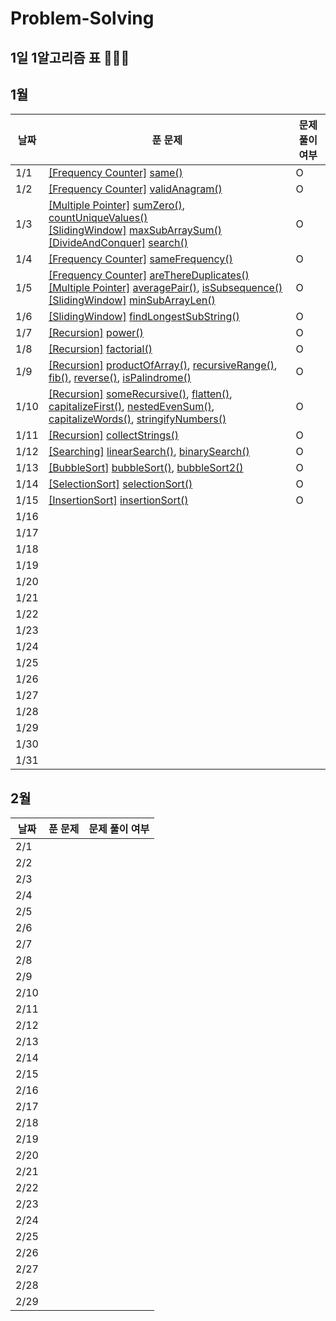 # Problem-Solving

## 1일 1알고리즘 표 👩🏻‍💻

## 1월

| 날짜 | 푼 문제                                                                                                                                                                                                                                                                                                                                                                                                                 | 문제 풀이 여부 |
| ---- | ----------------------------------------------------------------------------------------------------------------------------------------------------------------------------------------------------------------------------------------------------------------------------------------------------------------------------------------------------------------------------------------------------------------------- | -------------- |
| 1/1  | [[Frequency Counter]](./FrequencyCounter/FrequecyCounter.md) [same()](./FrequencyCounter/same.ts)                                                                                                                                                                                                                                                                                                                       | O              |
| 1/2  | [[Frequency Counter]](./FrequencyCounter/FrequecyCounter.md) [validAnagram()](./FrequencyCounter/validAnagram.ts)                                                                                                                                                                                                                                                                                                       | O              |
| 1/3  | [[Multiple Pointer]](./MultiplePointer/MultiplePointer.md) [sumZero()](./MultiplePointer/sumZero.ts), [countUniqueValues()](./MultiplePointer/countUniqueValues.ts) <br/> [[SlidingWindow]](./SlidingWindow/SlidingWindow.md) [maxSubArraySum()](./SlidingWindow/maxSubArraySum.ts) <br/> [[DivideAndConquer]](./DivideAndConquer/DivideAndConquer.md) [search()](./DivideAndConquer/search.ts)                         | O              |
| 1/4  | [[Frequency Counter]](./FrequencyCounter/FrequecyCounter.md) [sameFrequency()](./FrequencyCounter/sameFrequency.ts)                                                                                                                                                                                                                                                                                                     | O              |
| 1/5  | [[Frequency Counter]](./FrequencyCounter/FrequecyCounter.md) [areThereDuplicates()](./FrequencyCounter/areThereDuplicates.ts) <br/> [[Multiple Pointer]](./MultiplePointer/MultiplePointer.md) [averagePair()](./MultiplePointer/averagePair.ts), [isSubsequence()](./MultiplePointer/isSubsequence.ts) <br/> [[SlidingWindow]](./SlidingWindow/SlidingWindow.md) [minSubArrayLen()](./SlidingWindow/minSubArrayLen.ts) | O              |
| 1/6  | [[SlidingWindow]](./SlidingWindow/SlidingWindow.md) [findLongestSubString()](./SlidingWindow/findLongestSubString.ts)                                                                                                                                                                                                                                                                                                   | O              |
| 1/7  | [[Recursion]](./Recursion/Recursion.md) [power()](./Recursion/power.ts)                                                                                                                                                                                                                                                                                                                                                 | O              |
| 1/8  | [[Recursion]](./Recursion/Recursion.md) [factorial()](./Recursion/factorial.ts)                                                                                                                                                                                                                                                                                                                                         | O              |
| 1/9  | [[Recursion]](./Recursion/Recursion.md) [productOfArray()](./Recursion/productOfArray.ts), [recursiveRange()](./Recursion/recursiveRange.ts), [fib()](./Recursion/fib.ts), [reverse()](./Recursion/reverse.ts), [isPalindrome()](./Recursion/isPalindrome.ts)                                                                                                                                                           | O              |
| 1/10 | [[Recursion]](./Recursion/Recursion.md) [someRecursive()](./Recursion/someRecursive.ts), [flatten()](./Recursion/flatten.ts), [capitalizeFirst()](./Recursion/capitalizeFirst.ts), [nestedEvenSum()](./Recursion/nestedEvenSum.ts), [capitalizeWords()](./Recursion/capitalizeWords.ts), [stringifyNumbers()](./Recursion/stringifyNumbers.ts)                                                                          | O              |
| 1/11 | [[Recursion]](./Recursion/Recursion.md) [collectStrings()](./Recursion/collectStrings.ts)                                                                                                                                                                                                                                                                                                                               | O              |
| 1/12 | [[Searching]](./Search/Search.md) [linearSearch()](./Search/linearSearch.ts), [binarySearch()](./Search/binarySearch.ts)                                                                                                                                                                                                                                                                                                | O              |
| 1/13 | [[BubbleSort]](./Sorting/bubbleSort.ts) [bubbleSort()](./Sorting/bubbleSort.ts), [bubbleSort2()](./Sorting/bubbleSort2.ts)                                                                                                                                                                                                                                                                                              | O              |
| 1/14 | [[SelectionSort]](./Sorting/SelectionSort.md) [selectionSort()](./Sorting/selectionSort.ts)                                                                                                                                                                                                                                                                                                                             | O              |
| 1/15 | [[InsertionSort]](./Sorting/InsertionSort.md) [insertionSort()](./Sorting/insertionSort.ts)                                                                                                                                                                                                                                                                                                                             | O              |
| 1/16 |                                                                                                                                                                                                                                                                                                                                                                                                                         |                |
| 1/17 |                                                                                                                                                                                                                                                                                                                                                                                                                         |                |
| 1/18 |                                                                                                                                                                                                                                                                                                                                                                                                                         |                |
| 1/19 |                                                                                                                                                                                                                                                                                                                                                                                                                         |                |
| 1/20 |                                                                                                                                                                                                                                                                                                                                                                                                                         |                |
| 1/21 |                                                                                                                                                                                                                                                                                                                                                                                                                         |                |
| 1/22 |                                                                                                                                                                                                                                                                                                                                                                                                                         |                |
| 1/23 |                                                                                                                                                                                                                                                                                                                                                                                                                         |                |
| 1/24 |                                                                                                                                                                                                                                                                                                                                                                                                                         |                |
| 1/25 |                                                                                                                                                                                                                                                                                                                                                                                                                         |                |
| 1/26 |                                                                                                                                                                                                                                                                                                                                                                                                                         |                |
| 1/27 |                                                                                                                                                                                                                                                                                                                                                                                                                         |                |
| 1/28 |                                                                                                                                                                                                                                                                                                                                                                                                                         |                |
| 1/29 |                                                                                                                                                                                                                                                                                                                                                                                                                         |                |
| 1/30 |                                                                                                                                                                                                                                                                                                                                                                                                                         |                |
| 1/31 |                                                                                                                                                                                                                                                                                                                                                                                                                         |                |

## 2월

| 날짜 | 푼 문제 | 문제 풀이 여부 |
| ---- | ------- | -------------- |
| 2/1  |         |                |
| 2/2  |         |                |
| 2/3  |         |                |
| 2/4  |         |                |
| 2/5  |         |                |
| 2/6  |         |                |
| 2/7  |         |                |
| 2/8  |         |                |
| 2/9  |         |                |
| 2/10 |         |                |
| 2/11 |         |                |
| 2/12 |         |                |
| 2/13 |         |                |
| 2/14 |         |                |
| 2/15 |         |                |
| 2/16 |         |                |
| 2/17 |         |                |
| 2/18 |         |                |
| 2/19 |         |                |
| 2/20 |         |                |
| 2/21 |         |                |
| 2/22 |         |                |
| 2/23 |         |                |
| 2/24 |         |                |
| 2/25 |         |                |
| 2/26 |         |                |
| 2/27 |         |                |
| 2/28 |         |                |
| 2/29 |         |                |
